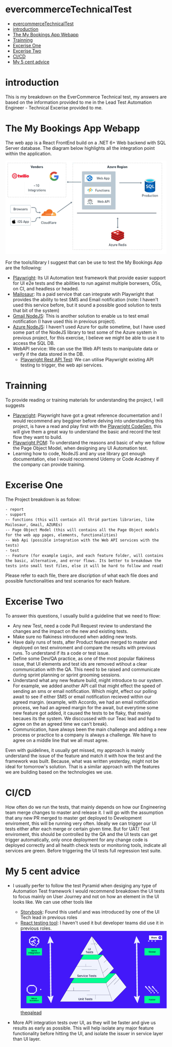 # evercommerceTechnicalTest
- [evercommerceTechnicalTest](#evercommercetechnicaltest)
- [introduction](#introduction)
- [The My Bookings App Webapp](#the-my-bookings-app-webapp)
- [Trainning](#trainning)
- [Excerise One](#excerise-one)
- [Excerise Two](#excerise-two)
- [CI/CD](#cicd)
- [My 5 cent advice](#my-5-cent-advice)



# introduction

  This is my breakdown on the EverCommerce Technical test, my answers are based on the information provided to me in the Lead Test Automation Engineer - Technical Excerise provided to me.

# The My Bookings App Webapp

The web app is a React FrontEnd build on a .NET 6+ Web backend with SQL Server database.
The diagram below highlights all the integration point within the application.

![alt text](image.png)

For the tools/library I suggest that can be use to test the My Bookings App are the following:

* [Playwright](https://playwright.dev/): Its UI Automation test framework that provide easier support for UI e2e tests and the abilities to run against multiple borwsers, OSs, on CI, and headless or headed.
* [Mailosaur](https://mailosaur.com/): Its a paid service that can integrate wtih Playwright that provides the ability to test SMS and Email notification (note: I haven't used this service before, but it sound a possible good solution to tests that bit of the system)
* [Gmail NodeJS](https://developers.google.com/gmail/api/quickstart/nodejs): This is another solution to enable us to test email notification (I have used this in previous project).
* [Azure NodeJS](https://learn.microsoft.com/en-us/azure/developer/javascript/core/use-azure-sdk): I haven't used Azure for quite sometime, but I have used some part of the NodeJS library to test some of the Azure system in previous project, for this exercise, I believe we might be able to use it to access the SQL DB.
* WebAPI service: We can use the Web API tests to manipulate data or verify if the data stored in the DB.
  * [Playwright Rest API Test](https://playwright.dev/docs/api-testing): We can utilise Playwright existing API testing to trigger, the web api services.

# Trainning

To provide reading or training materials for understanding the project, I will suggests

* [Playwright](https://playwright.dev/): Playwright have got a great reference documentation and I would recommend any begginer before delving into understanding this project, is have a read and play first with the [Playwright CodeGen](https://playwright.dev/docs/codegen), this will give them a great way to understand the basic and record the test flow they want to build.
* [Playwright POM](https://playwright.dev/docs/pom): To understand the reasons and basic of why we follow the Page Object Model, when designing any UI Automation test.
* Learning how to code, NodeJS and any use library got enough documentation, else I  would recommend Udemy or Code Acadmey if the company can provide training.
  

# Excerise One

The Project breakdown is as follow:
```
- report
- support
-- functions (this will contain all thrid parties libraries, like Mailosaur, Gmail, AZUREs)
-- Page Object Model (this will contains all the Page Object models for the web app pages, elements, functionalities)
-- Web Api (possible integration with the Web API services with the tests)
- test 
-- Feature (for example Login, and each feature folder, will contains the basic, alternative, and error flows. Its better to breakdown the tests into small test files, else it will be hard to follow and read)
```

Please refer to each file, there are discription of what each file does and possible functionalities and test scenarios for each feature.



# Excerise Two

To answer this questions, I usually build a guideline that we need to fllow:

* Any new Test, need a code Pull Request review to understand the changes and the impact on the new and existing tests.
* Make sure no flakiness introduced when adding new tests.
* Have daily runs of tests, after Product feature merged to master and deployed on test enviroment and compare the results with previous runs. To understand if its a code or test issue.
* Define some Dev/QA practice, as one of the most popular flakiness issue, that UI elements and test ids are removed wtihout a clear communication with the QA. This need to be raised and communicate during sprint planning or sprint grooming sessions.
* Understand what any new feature build, might introduce to our system. For example, we added another API call that might effect the speed of sending an sms or email notification. Which might, effect our polling await to see if either SMS or email notification recieved within our agreed margin. (example, with Accordo, we had an email notification process, we had an agreed margin for the await, but everytime some new feature got added, it caused the tests to be flaky, that mainly becaues its the system. We disccussed with our Teac lead and had to agree on the an agreed time we can't break).
* Communication, have always been the main challenge and adding a new process or practice to a company is always a challenge. We have to agree on a middle line that we all must agree.

Even with guidelines, it usually get missed, my approach is mainly understand the issue of the feature and match it with how the test and the framework was built. Because, what was written yesterday, might not be ideal for tomorrow's solution. That is a similar approach with the features we are building based on the technologies we use. 
  
# CI/CD

How often do we run the tests, that mainly depends on how our Engineering team merge changes to master and release it.
I will go with the assumption that any new PR merged to master get deployed to Development enviroment, this will be running very often. Ideally we can trigger our UI tests either after each merge or certain given time.
But for UAT/ Test enviroment, this should be controlled by the QA and the UI tests can get trigger automatically, only once deployment for any change code is deployed correctly and all health check tests or monitoring tools, indicate all services are green. Before triggering the UI tests full regression test suite.

# My 5 cent advice 

* I usually perfer to follow the test Pyramid when desiging any type of Automation Test framework
  I would recommend breakdown the UI tests to focus mainly on User Journey and not on how an element in the UI looks like. We can use other tools like 
    * [Storybook](https://storybook.js.org/): Found this useful and was introduced by one of the UI Tech lead in previous roles
    * [React testing tool](https://testing-library.com/docs/react-testing-library/intro/): I haven't used it but developer teams did use it in previous roles.
  ![alt text](image-1.png)[theqalead](https://theqalead.com/topics/testing-pyramid/)

* More API integration tests over UI, as they will be faster and give us results as early as possible. This will help isolate any major feature functionality before hitting the UI, and isolate the issuer in service layer than UI layer. 




